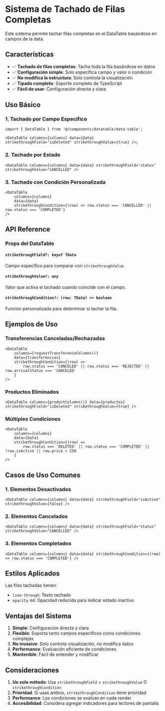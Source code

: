 # Sistema de Tachado de Filas Completas

Este sistema permite tachar filas completas en el DataTable basándose en campos de la data.

## Características

- ✅ **Tachado de filas completas**: Tacha toda la fila basándose en datos
- ✅ **Configuración simple**: Solo especifica campo y valor o condición
- ✅ **No modifica la estructura**: Solo controla la visualización
- ✅ **Tipado completo**: Soporte completo de TypeScript
- ✅ **Fácil de usar**: Configuración directa y clara

## Uso Básico

### 1. Tachado por Campo Específico

```tsx
import { DataTable } from '@/components/datatable/data-table';

<DataTable columns={columns} data={data} strikethroughField="isDeleted" strikethroughValue={true} />;
```

### 2. Tachado por Estado

```tsx
<DataTable columns={columns} data={data} strikethroughField="status" strikethroughValue="CANCELLED" />
```

### 3. Tachado con Condición Personalizada

```tsx
<DataTable
    columns={columns}
    data={data}
    strikethroughCondition={(row) => row.status === 'CANCELLED' || row.status === 'COMPLETED'}
/>
```

## API Reference

### Props del DataTable

#### `strikethroughField?: keyof TData`

Campo específico para comparar con `strikethroughValue`.

#### `strikethroughValue?: any`

Valor que activa el tachado cuando coincide con el campo.

#### `strikethroughCondition?: (row: TData) => boolean`

Función personalizada para determinar si tachar la fila.

## Ejemplos de Uso

### Transferencias Canceladas/Rechazadas

```tsx
<DataTable
    columns={requestTransferenceColumns()}
    data={transferencias}
    strikethroughCondition={(row) =>
        row.status === 'CANCELED' || row.status === 'REJECTED' || row.arrivalStatus === 'CANCELED'
    }
/>
```

### Productos Eliminados

```tsx
<DataTable columns={productColumns()} data={productos} strikethroughField="isDeleted" strikethroughValue={true} />
```

### Múltiples Condiciones

```tsx
<DataTable
    columns={columns}
    data={data}
    strikethroughCondition={(row) =>
        row.status === 'DELETED' || row.status === 'COMPLETED' || !row.isActive || row.price > 250
    }
/>
```

## Casos de Uso Comunes

### 1. Elementos Desactivados

```tsx
<DataTable columns={columns} data={data} strikethroughField="isActive" strikethroughValue={false} />
```

### 2. Elementos Cancelados

```tsx
<DataTable columns={columns} data={data} strikethroughField="status" strikethroughValue="CANCELLED" />
```

### 3. Elementos Completados

```tsx
<DataTable columns={columns} data={data} strikethroughCondition={(row) => row.status === 'COMPLETED'} />
```

## Estilos Aplicados

Las filas tachadas tienen:

- `line-through`: Texto tachado
- `opacity-60`: Opacidad reducida para indicar estado inactivo

## Ventajas del Sistema

1. **Simple**: Configuración directa y clara
2. **Flexible**: Soporta tanto campos específicos como condiciones complejas
3. **No invasivo**: Solo controla visualización, no modifica datos
4. **Performance**: Evaluación eficiente de condiciones
5. **Mantenible**: Fácil de entender y modificar

## Consideraciones

1. **Un solo método**: Usa `strikethroughField` + `strikethroughValue` O `strikethroughCondition`
2. **Prioridad**: Si usas ambos, `strikethroughCondition` tiene prioridad
3. **Performance**: Las condiciones se evalúan en cada render
4. **Accesibilidad**: Considera agregar indicadores para lectores de pantalla
